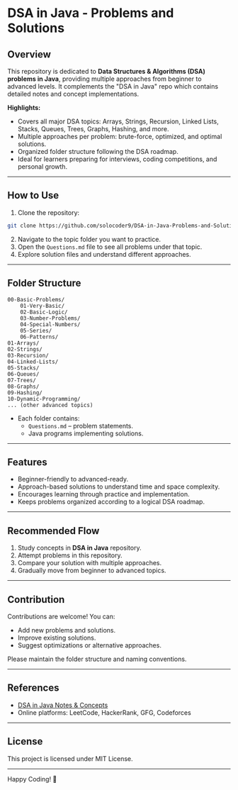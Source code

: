 # DSA in Java - Problems and Solutions

## Overview
This repository is dedicated to **Data Structures & Algorithms (DSA) problems in Java**, providing multiple approaches from beginner to advanced levels. It complements the "DSA in Java" repo which contains detailed notes and concept implementations.

**Highlights:**
- Covers all major DSA topics: Arrays, Strings, Recursion, Linked Lists, Stacks, Queues, Trees, Graphs, Hashing, and more.
- Multiple approaches per problem: brute-force, optimized, and optimal solutions.
- Organized folder structure following the DSA roadmap.
- Ideal for learners preparing for interviews, coding competitions, and personal growth.

---

## How to Use
1. Clone the repository:
```bash
git clone https://github.com/solocoder9/DSA-in-Java-Problems-and-Solutions.git
```
2. Navigate to the topic folder you want to practice.
3. Open the `Questions.md` file to see all problems under that topic.
4. Explore solution files and understand different approaches.

---

## Folder Structure
```
00-Basic-Problems/
    01-Very-Basic/
    02-Basic-Logic/
    03-Number-Problems/
    04-Special-Numbers/
    05-Series/
    06-Patterns/
01-Arrays/
02-Strings/
03-Recursion/
04-Linked-Lists/
05-Stacks/
06-Queues/
07-Trees/
08-Graphs/
09-Hashing/
10-Dynamic-Programming/
... (other advanced topics)
```
- Each folder contains:
  - `Questions.md` – problem statements.
  - Java programs implementing solutions.

---

## Features
- Beginner-friendly to advanced-ready.
- Approach-based solutions to understand time and space complexity.
- Encourages learning through practice and implementation.
- Keeps problems organized according to a logical DSA roadmap.

---

## Recommended Flow
1. Study concepts in **DSA in Java** repository.
2. Attempt problems in this repository.
3. Compare your solution with multiple approaches.
4. Gradually move from beginner to advanced topics.

---

## Contribution
Contributions are welcome! You can:
- Add new problems and solutions.
- Improve existing solutions.
- Suggest optimizations or alternative approaches.

Please maintain the folder structure and naming conventions.

---

## References
- [DSA in Java Notes & Concepts](https://github.com/solocoder9/DSA-in-Java)
- Online platforms: LeetCode, HackerRank, GFG, Codeforces

---

## License
This project is licensed under MIT License.

---

Happy Coding! 🚀

